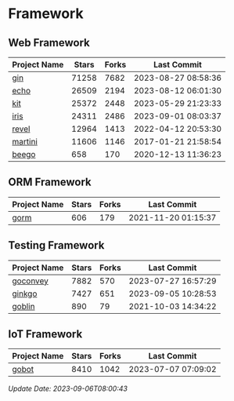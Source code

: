 # Framework

## Web Framework
| Project Name | Stars | Forks | Last Commit |
| ------------ | ----- | ----- | ----------- |
| [gin](https://github.com/gin-gonic/gin) | 71258 | 7682 | 2023-08-27 08:58:36 |
| [echo](https://github.com/labstack/echo) | 26509 | 2194 | 2023-08-12 06:01:30 |
| [kit](https://github.com/go-kit/kit) | 25372 | 2448 | 2023-05-29 21:23:33 |
| [iris](https://github.com/kataras/iris) | 24311 | 2486 | 2023-09-01 08:03:37 |
| [revel](https://github.com/revel/revel) | 12964 | 1413 | 2022-04-12 20:53:30 |
| [martini](https://github.com/go-martini/martini) | 11606 | 1146 | 2017-01-21 21:58:54 |
| [beego](https://github.com/astaxie/beego) | 658 | 170 | 2020-12-13 11:36:23 |

## ORM Framework
| Project Name | Stars | Forks | Last Commit |
| ------------ | ----- | ----- | ----------- |
| [gorm](https://github.com/jinzhu/gorm) | 606 | 179 | 2021-11-20 01:15:37 |

## Testing Framework
| Project Name | Stars | Forks | Last Commit |
| ------------ | ----- | ----- | ----------- |
| [goconvey](https://github.com/smartystreets/goconvey) | 7882 | 570 | 2023-07-27 16:57:29 |
| [ginkgo](https://github.com/onsi/ginkgo) | 7427 | 651 | 2023-09-05 10:28:53 |
| [goblin](https://github.com/franela/goblin) | 890 | 79 | 2021-10-03 14:34:22 |

## IoT Framework
| Project Name | Stars | Forks | Last Commit |
| ------------ | ----- | ----- | ----------- |
| [gobot](https://github.com/hybridgroup/gobot) | 8410 | 1042 | 2023-07-07 07:09:02 |

*Update Date: 2023-09-06T08:00:43*